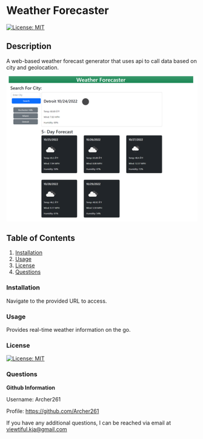 # Weather Forecaster

[![License: MIT](https://img.shields.io/badge/License-MIT-yellow.svg)](https://opensource.org/licenses/MIT)

## Description

A web-based weather forecast generator that uses api to call data based on city and geolocation.

[![demo](assets/screenshot.PNG)](assets/demo.mp4)

## Table of Contents

1. [Installation](#Installation)
2. [Usage](#Usage)
3. [License](#License)
4. [Questions](#Questions)

### Installation

Navigate to the provided URL to access.

### Usage

Provides real-time weather information on the go.

### License

[![License: MIT](https://img.shields.io/badge/License-MIT-yellow.svg)](https://opensource.org/licenses/MIT)

### Questions

**Github Information**

Username: Archer261

Profile: <https://github.com/Archer261>

If you have any additional questions, I can be reached via email at <viewtiful.kja@gmail.com>
